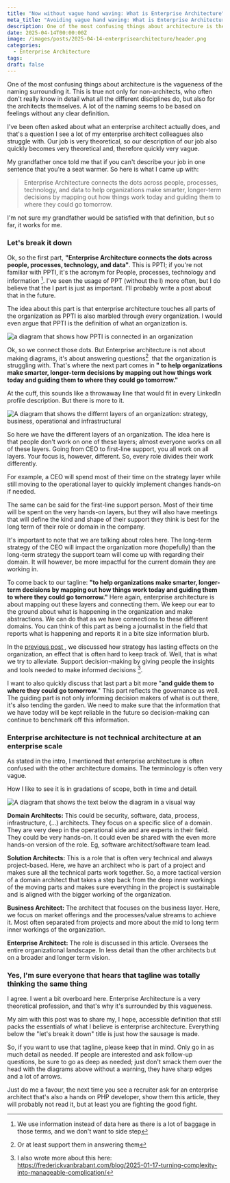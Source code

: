 ```yaml
---
title: "Now without vague hand waving: What is Enterprise Architecture"
meta_title: "Avoiding vague hand waving: What is Enterprise Architecture"
description: One of the most confusing things about architecture is the vagueness of the naming that surrounds it. Not only for non architects that often don't really know in detail what all the different disciplines do, but also for the architects themselves.
date: 2025-04-14T00:00:00Z
image: /images/posts/2025-04-14-enterprisearchitecture/header.png
categories:
  - Enterprise Architecture
tags:
draft: false
---
```


One of the most confusing things about architecture is the vagueness of the naming surrounding it. This is true not only for non-architects, who often don't really know in detail what all the different disciplines do, but also for the architects themselves. A lot of the naming seems to be based on feelings without any clear definition.

I've been often asked about what an enterprise architect actually does, and that's a question I see a lot of my enterprise architect colleagues also struggle with. Our job is very theoretical, so our description of our job also quickly becomes very theoretical and, therefore quickly very vague.

My grandfather once told me that if you can't describe your job in one sentence that you're a seat warmer. So here is what I came up with:

> Enterprise Architecture connects the dots across people, processes, technology, and data to help organizations make smarter, longer-term decisions by mapping out how things work today and guiding them to where they could go tomorrow.

I'm not sure my grandfather would be satisfied with that definition, but so far, it works for me.

### Let's break it down

Ok, so the first part, **"Enterprise Architecture connects the dots across people, processes, technology, and data"**. This is PPTI; if you're not familiar with PPTI, it's the acronym for People, processes, technology and information [^1]. I've seen the usage of PPT (without the I) more often, but I do believe that the I part is just as important. I'll probably write a post about that in the future.

The idea about this part is that enterprise architecture touches all parts of the organization as PPTI is also marbled through every organization. I would even argue that PPTI is the definition of what an organization is.

![a diagram that shows how PPTI is connected in an organization](/images/2025-04-14-enterprisearchitecture/PPTI.png)

Ok, so we connect those dots. But Enterprise architecture is not about making diagrams, it's about answering questions[^2]  that the organization is struggling with. That's where the next part comes in **" to help organizations make smarter, longer-term decisions by mapping out how things work today and guiding them to where they could go tomorrow."**

At the cuff, this sounds like a throwaway line that would fit in every LinkedIn profile description. But there is more to it. 

![A diagram that shows the differnt layers of an organization: strategy, business, operational and infrastructural](/images/2025-04-14-enterprisearchitecture/Layers.png)

So here we have the different layers of an organization. The idea here is that people don't work on one of these layers; almost everyone works on all of these layers. Going from CEO to first-line support, you all work on all layers. Your focus is, however, different. So, every role divides their work differently. 

For example, a CEO will spend most of their time on the strategy layer while still moving to the operational layer to quickly implement changes hands-on if needed. 

The same can be said for the first-line support person. Most of their time will be spent on the very hands-on layers, but they will also have meetings that will define the kind and shape of their support they think is best for the long term of their role or domain in the company.

It's important to note that we are talking about roles here. The long-term strategy of the CEO will impact the organization more (hopefully) than the long-term strategy the support team will come up with regarding their domain. It will however, be more impactful for the current domain they are working in.

To come back to our tagline: **"to help organizations make smarter, longer-term decisions by mapping out how things work today and guiding them to where they could go tomorrow."** Here again, enterprise architecture is about mapping out these layers and connecting them. We keep our ear to the ground about what is happening in the organization and make abstractions. We can do that as we have connections to these different domains. You can think of this part as being a journalist in the field that reports what is happening and reports it in a bite size information blurb.

In the [previous post ](https://frederickvanbrabant.com/blog/2025-04-5-business-strategy-is-like-a-lizard/), we discussed how strategy has lasting effects on the organization, an effect that is often hard to keep track of. Well, that is what we try to alleviate. Support decision-making by giving people the insights and tools needed to make informed decisions [^3]. 

I want to also quickly discuss that last part a bit more "**and guide them to where they could go tomorrow.**" This part reflects the governance as well. The guiding part is not only informing decision makers of what is out there, it's also tending the garden. We need to make sure that the information that we have today will be kept reliable in the future so decision-making can continue to benchmark off this information.

### Enterprise architecture is not technical architecture at an enterprise scale

As stated in the intro, I mentioned that enterprise architecture is often confused with the other architecture domains. The terminology is often very vague. 

How I like to see it is in gradations of scope, both in time and detail. 

![A diagram that shows the text below the diagram in a visual way](/images/2025-04-14-enterprisearchitecture/Layers-archi.png)

**Domain Architects:** This could be security, software, data, process, infrastructure, (...) architects. They focus on a specific slice of a domain. They are very deep in the operational side and are experts in their field. They could be very hands-on. It could even be shared with the even more hands-on version of the role. Eg, software architect/software team lead.

**Solution Architects:** This is a role that is often very technical and always project-based. Here, we have an architect who is part of a project and makes sure all the technical parts work together. So, a more tactical version of a domain architect that takes a step back from the deep inner workings of the moving parts and makes sure everything in the project is sustainable and is aligned with the bigger working of the organization.

**Business Architect:** The architect that focuses on the business layer. Here, we focus on market offerings and the processes/value streams to achieve it. Most often separated from projects and more about the mid to long term inner workings of the organization. 

**Enterprise Architect:** The role is discussed in this article. Oversees the entire organizational landscape. In less detail than the other architects but on a broader and longer term vision. 

### Yes, I'm sure everyone that hears that tagline was **totally** thinking the same thing

I agree. I went a bit overboard here. Enterprise Architecture is a very theoretical profession, and that's why it's surrounded by this vagueness. 

My aim with this post was to share my, I hope, accessible definition that still packs the essentials of what I believe is enterprise architecture. Everything below the "let's break it down" title is just how the sausage is made.

So, if you want to use that tagline, please keep that in mind. Only go in as much detail as needed. If people are interested and ask follow-up questions, be sure to go as deep as needed; just don't smack them over the head with the diagrams above without a warning, they have sharp edges and a lot of arrows.

Just do me a favour, the next time you see a recruiter ask for an enterprise architect that's also a hands on PHP developer, show them this article, they will probably not read it, but at least you are fighting the good fight.

[^1]: We use information instead of data here as there is a lot of baggage in those terms, and we don't want to side step

[^2]: Or at least support them in answering them

[^3]: I also wrote more about this here: https://frederickvanbrabant.com/blog/2025-01-17-turning-complexity-into-manageable-complication/

